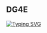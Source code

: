 ## DG4E

[![Typing SVG](https://readme-typing-svg.herokuapp.com?size=28&duration=4000&color=00FF00&center=true&vCenter=true&lines=digital+gangster)](https://git.io/typing-svg)


<!--
**pgpdialect/pgpdialect** is a ✨ _special_ ✨ repository because its `README.md` (this file) appears on your GitHub profile.

Here are some ideas to get you started:

- 🔭 I’m currently working on ...
- 🌱 I’m currently learning ...
- 👯 I’m looking to collaborate on ...
- 🤔 I’m looking for help with ...
- 💬 Ask me about ...
- 📫 How to reach me: ...
- 😄 Pronouns: ...
- ⚡ Fun fact: ...
-->
